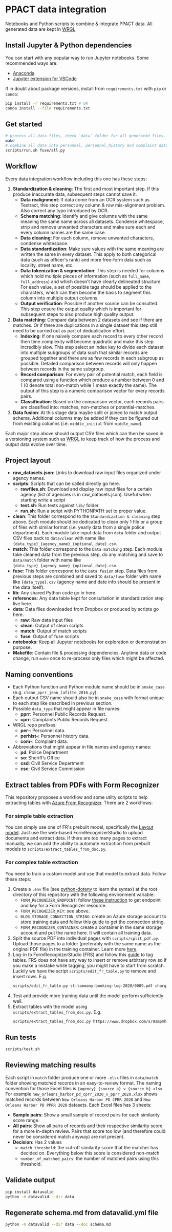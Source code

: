 # PPACT data integration

Notebooks and Python scripts to combine & integrate PPACT data. All generated data are kept in [WRGL](https://www.wrgl.co/@ipno).

## Install Jupyter & Python dependencies

You can start with any popular way to run Jupyter notebooks. Some recommended ways are:

- [Anaconda](https://www.anaconda.com/)
- [Jupyter extension for VSCode](https://marketplace.visualstudio.com/items?itemName=ms-toolsai.jupyter)

If in doubt about package versions, install from `requirements.txt` with `pip` or `conda`:

```bash
pip install -r requirements.txt # OR
conda install --file requirements.txt
```

## Get started

```bash
# process all data files, check `data` folder for all generated files.
make
# combine all data into personnel, personnel_history and complaint data
scripts/run.sh fuse/all.py
```

## Workflow

Every data integration workflow including this one has these steps:

1. **Standardization & cleaning**: The first and most important step. If this produce inaccurate data, subsequent steps cannot save it.
   - **Data realignment**: If data come from an OCR system such as Textract, this step correct any column & row mis-alignment problem. Also correct any typo introduced by OCR.
   - **Schema matching**: Identify and give columns with the same meaning the same name across all datasets. Condense whitespace, strip and remove unwanted characters and make sure each and every column names are the same case.
   - **Data cleaning**: For each column, remove unwanted characters, condense whitespace.
   - **Data standardization**: Make sure values with the same meaning are written the same in every dataset. This apply to both categorical data (such as officer's rank) and more free-form data such as locality, street name, etc.
   - **Data tokenization & segmentation**: This step is needed for columns which hold multiple pieces of information (such as `full_name`, `full_address`) and which doesn't have clearly delineated structure. For each value, a set of possible tags should be applied to the characters, which can then become the basis to segment this column into multiple output columns.
   - **Output verification**: Possible if another source can be consulted. This step ensure the output quality which is important for subsequent steps to also produce high quality output.
2. **Data matching**: Compare data between 2 datasets and see if there are matches. Or if there are duplications in a single dataset this step still need to be carried out as part of deduplication effort.
   - **Indexing**: If one naively compare each record to every other record then time complexity will become quadratic and make this step incredibly slow. This step select an index key to divide each dataset into multiple subgroups of data such that similar records are grouped together and there are as few records in each subgroup as possible. Detailed comparison between records will only happen between records in the same subgroup.
   - **Record comparison**: For every pair of potential match, each field is compared using a function which produce a number between 0 and 1 (0 denote total non-match while 1 mean exactly the same). The output of this step is a numeric comparison vector for every records pairs.
   - **Classification**: Based on the comparison vector, each records pairs are classified into: matches, non-matches or potential-matches.
3. **Data fusion**: At this stage data maybe split or joined to match output schema. Additional columns may be added if they can be figured out from existing columns (i.e. `middle_initial` from `middle_name`).

Each major step above should output CSV files which can then be saved in a versioning system such as [WRGL](https://www.wrgl.co) to keep track of how the process and output data evolve over time.

## Project layout

- **raw_datasets.json**: Links to download raw input files organized under agency names.
- **scripts**: Scripts that can be called directly go here.
  - **rawfiles.sh**: Download and display raw input files for a certain agency (list of agencies is in raw_datasets.json). Useful when starting write a script
  - **test.sh**: Run tests against `lib/` folder.
  - **run.sh**: Run a script with PYTHONPATH set to proper value.
- **clean**: This folder correspond to the `Standardization & cleaning` step above. Each module should be dedicated to clean only 1 file or a group of files with similar format (i.e. yearly data from a single police department). Each module take input data from `data` folder and output CSV files back to `data/clean` with name like `{data_type}_{agency_name}_{optional_date}.csv`.
- **match**: This folder correspond to the `Data matching` step. Each module take cleaned data from the previous step, do any matching and save to `data/match` folder with name like `{data_type}_{agency_name}_{optional_date}.csv`.
- **fuse**: This folder correspond to the `Data fusion` step. Data files from previous steps are combined and saved to `data/fuse` folder with name like `{data_type}.csv` (agency name and date info should be present in the data itself).
- **lib**: Any shared Python code go in here.
- **references**: Any data table kept for consultation in standardization step live here.
- **data**: Data files downloaded from Dropbox or produced by scripts go here.
  - **raw**: Raw data input files
  - **clean**: Output of clean scripts
  - **match**: Output of match scripts
  - **fuse**: Output of fuse scripts
- **notebooks**: Keep all Jupyter notebooks for exploration or demonstration purpose.
- **Makefile**: Contain file & processing dependencies. Anytime data or code change, run `make` once to re-process only files which might be affected.

## Naming conventions

- Each Python function and Python module name should be in `snake_case` (e.g. `clean_pprr_jean_lafitte_2016.py`).
- Each output CSV name should also be in `snake_case` with format unique to each step like described in previous section.
- Possible `data_type` that might appear in file names:
  - **pprr**: Personnel Public Records Request.
  - **cprr**: Complaints Public Records Request.
- WRGL repo prefixes:
  - **per-**: Personnel data.
  - **perhist-**: Personnel history data.
  - **com-**: Complaint data.
- Abbreviations that might appear in file names and agency names:
  - **pd**: Police Department
  - **so**: Sheriff’s Office
  - **csd**: Civil Service Department
  - **csc**: Civil Service Commission

## Extract tables from PDFs with Form Recognizer

This repository proposes a workflow and some utilty scripts to help extracting tables with [Azure From Recognizer](https://azure.microsoft.com/en-us/services/form-recognizer/). There are 2 workflows:

### For simple table extraction

You can simply use one of FR's prebuilt model, specifically the [Layout model](https://docs.microsoft.com/en-us/azure/applied-ai-services/form-recognizer/concept-layout). Just use the web-based FormRecognizerStudio to upload documents and extract data. If there are too many pages to extract manually, we can add the ability to automate extraction from prebuilt models to `scripts/extract_tables_from_doc.py`.

### For complex table extraction

You need to train a custom model and use that model to extract data. Follow these steps:

1. Create a `.env` file (see [python-dotenv](https://pypi.org/project/python-dotenv/) to learn the syntax) at the root directory of this repository with the following environment variable:
   - `FORM_RECOGNIZER_ENDPOINT`: follow [these instruction](https://docs.microsoft.com/en-us/azure/applied-ai-services/form-recognizer/quickstarts/try-v3-python-sdk#prerequisites) to get endpoint and key for a Form Recognizer resource.
   - `FORM_RECOGNIZER_KEY`: see above.
   - `BLOB_STORAGE_CONNECTION_STRING`: create an Azure storage account to store training data and follow this [guide](https://docs.microsoft.com/en-us/azure/storage/common/storage-configure-connection-string) to get the connection string.
   - `FORM_RECOGNIZER_CONTAINER`: create a container in the same storage account and put the name here. It will contain all training data.
2. Split the source PDF into individual pages with `scripts/split_pdf.py`. Upload those pages to a folder (preferably with the same name as the original PDF file) in the training container. Learn more [here](https://docs.microsoft.com/en-us/azure/applied-ai-services/form-recognizer/quickstarts/try-v3-form-recognizer-studio#additional-steps-for-custom-projects).
3. Log-in to FormRecognizerStudio (FRS) and follow this [guide](https://docs.microsoft.com/en-us/azure/applied-ai-services/form-recognizer/supervised-table-tags) to tag tables. FRS does not have any way to insert or remove arbitrary row so if you make a mistake while tagging, you might have to start from scratch. Luckily we have the script `scripts/edit_fr_table.py` to remove and insert rows. E.g.
   ```bash
   scripts/edit_fr_table.py st-tammany-booking-log-2020/0009.pdf charges insertRow 1 2
   ```
4. Test and provide more training data until the model perform sufficiently well.
5. Extract tables with the model using `scripts/extract_tables_from_doc.py`. E.g.
   ```bash
   scripts/extract_tables_from_doc.py https://www.dropbox.com/s/9zmpmhrhtashq2o/st_tammany_booking_log_2020.pdf\?dl\=1 tables/st_tammany_booking_log_2020 --end-page 839 --model-id labeled_11 --batch-size 1
   ```

## Run tests

```bash
scripts/test.sh
```

## Reviewing matching results

Each script in `match` folder produce one or more `.xlsx` files in `data/match` folder showing matched records in an easy-to-review format. The naming convention for those Excel files is `{agency}_{source_a}_v_{source_b}.xlsx`. For example `new_orleans_harbor_pd_cprr_2020_v_pprr_2020.xlsx` shows matched records between `New Orleans Harbor PD CPRR 2020` and `New Orleans Harbor PD PPRR 2020` datasets. Each Excel files has 3 sheets:

- **Sample pairs**: Show a small sample of record pairs for each similarity score range.
- **All pairs**: Show all pairs of records and their respective similarity score for a more in-depth review. Pairs that score too low (and therefore could never be considered match anyway) are not present.
- **Decision**: Has 2 values
  - `match_threshold`: the cut-off similarity score that the matcher has decided on. Everything below this score is considered non-match
  - `number_of_matched_pairs`: the number of matched pairs using this threshold.

## Validate output

```bash
pip install datavalid
python -m datavalid --dir data
```

## Regenerate schema.md from datavalid.yml file

```bash
python -m datavalid --dir data --doc schema.md
```
